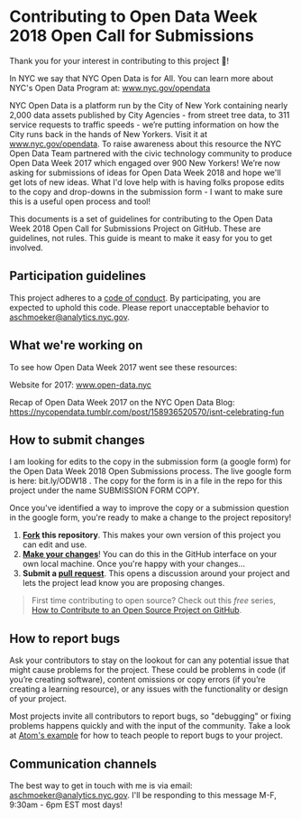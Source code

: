 # Contributing to Open Data Week 2018 Open Call for Submissions

Thank you for your interest in contributing to this project :tada:! 


In NYC we say that NYC Open Data is for All. You can learn more about NYC's Open Data Program at: www.nyc.gov/opendata

NYC Open Data is a platform run by the City of New York containing nearly 2,000 data assets published by City Agencies - from street tree data, to 311 service requests to traffic speeds - we’re putting information on how the City runs back in the hands of New Yorkers. Visit it at www.nyc.gov/opendata. To raise awareness about this resource the NYC Open Data Team partnered with the civic technology community to produce Open Data Week 2017 which engaged over 900 New Yorkers! We’re now asking for submissions of ideas for Open Data Week 2018 and hope we'll get lots of new ideas. What I'd love help with is having folks propose edits to the copy and drop-downs in the submission form - I want to make sure this is a useful open process and tool!

This documents is a set of guidelines for contributing to the Open Data Week 2018 Open Call for Submissions Project on GitHub. These are guidelines, not rules. This guide is meant to make it easy for you to get involved.

## Participation guidelines

This project adheres to a [code of conduct](CODE_OF_CONDUCT.md). By participating, you are expected to uphold this code. Please report unacceptable behavior to aschmoeker@analytics.nyc.gov.

## What we're working on

To see how Open Data Week 2017 went see these resources:

Website for 2017: www.open-data.nyc

Recap of Open Data Week 2017 on the NYC Open Data Blog: https://nycopendata.tumblr.com/post/158936520570/isnt-celebrating-fun

## How to submit changes

I am looking for edits to the copy in the submission form (a google form) for the Open Data Week 2018 Open Submissions process. The live google form is here: bit.ly/ODW18 . The copy for the form is in a file in the repo for this project under the name SUBMISSION FORM COPY. 

Once you've identified a way to improve the copy or a submission question in the google form, you're ready to make a change to the project repository!
 
1. **[Fork](https://help.github.com/articles/fork-a-repo/) this repository**. This makes your own version of this project you can edit and use.
2. **[Make your changes](https://guides.github.com/activities/forking/#making-changes)**! You can do this in the GitHub interface on your own local machine. Once you're happy with your changes...
3. **Submit a [pull request](https://help.github.com/articles/proposing-changes-to-a-project-with-pull-requests/)**. This opens a discussion around your project and lets the project lead know you are proposing changes.

> First time contributing to open source? Check out this *free* series, [How to Contribute to an Open Source Project on GitHub](https://egghead.io/series/how-to-contribute-to-an-open-source-project-on-github).

## How to report bugs

Ask your contributors to stay on the lookout for can any potential issue that might cause problems for the project. These could be problems in code (if you’re creating software), content omissions or copy errors (if you’re creating a learning resource), or any issues with the functionality or design of your project. 

Most projects invite all contributors to report bugs, so "debugging" or fixing problems happens quickly and with the input of the community. Take a look at [Atom's example](https://github.com/atom/atom/blob/master/CONTRIBUTING.md#reporting-bugs) for how to teach people to report bugs to your project.

## Communication channels

The best way to get in touch with me is via email: aschmoeker@analytics.nyc.gov. I'll be responding to this message M-F, 9:30am - 6pm EST most days!

